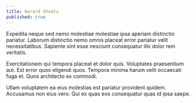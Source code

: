 ```yaml
---
title: Gerard Shoals
published: true
---
```


Expedita neque sed nemo molestiae molestiae ipsa aperiam distinctio pariatur. Laborum distinctio nemo omnis placeat error pariatur velit necessitatibus. Sapiente sint esse nesciunt consequatur illo dolor rem veritatis.

Exercitationem qui tempora placeat et dolor quis. Voluptates praesentium aut. Est error quos eligendi quos. Tempora minima harum velit occaecati fuga et. Quos architecto ex commodi.

Ullam voluptatem ea eius molestias est pariatur provident quidem. Accusamus non eius vero. Qui ex quas eos consequatur quas id ipsa saepe.
